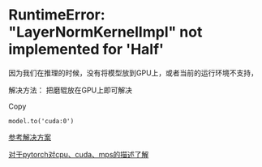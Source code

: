 # RuntimeError: "LayerNormKernelImpl" not implemented for 'Half'

因为我们在推理的时候，没有将模型放到GPU上，或者当前的运行环境不支持，

解决方法： 把磨辊放在GPU上即可解决

Copy

```
model.to('cuda:0')
```

[参考解决方案](https://blog.csdn.net/weixin\_44826203/article/details/130112858)

[对于pytorch对cpu、cuda、mps的描述了解](https://www.cnblogs.com/v3ucn/p/17057512.html)

